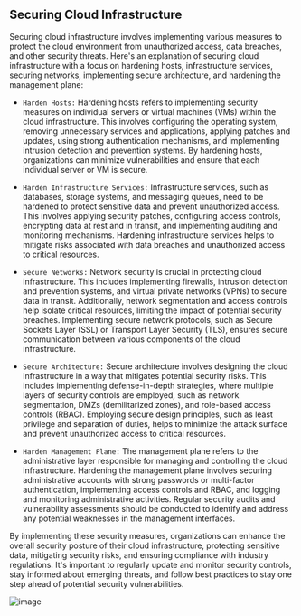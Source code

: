 ## Securing Cloud Infrastructure

Securing cloud infrastructure involves implementing various measures to protect the cloud environment from unauthorized access, data breaches, and other security threats. Here's an explanation of securing cloud infrastructure with a focus on hardening hosts, infrastructure services, securing networks, implementing secure architecture, and hardening the management plane:

+ `Harden Hosts:` Hardening hosts refers to implementing security measures on individual servers or virtual machines (VMs) within the cloud infrastructure. This involves configuring the operating system, removing unnecessary services and applications, applying patches and updates, using strong authentication mechanisms, and implementing intrusion detection and prevention systems. By hardening hosts, organizations can minimize vulnerabilities and ensure that each individual server or VM is secure.

+ `Harden Infrastructure Services:` Infrastructure services, such as databases, storage systems, and messaging queues, need to be hardened to protect sensitive data and prevent unauthorized access. This involves applying security patches, configuring access controls, encrypting data at rest and in transit, and implementing auditing and monitoring mechanisms. Hardening infrastructure services helps to mitigate risks associated with data breaches and unauthorized access to critical resources.

+ `Secure Networks:` Network security is crucial in protecting cloud infrastructure. This includes implementing firewalls, intrusion detection and prevention systems, and virtual private networks (VPNs) to secure data in transit. Additionally, network segmentation and access controls help isolate critical resources, limiting the impact of potential security breaches. Implementing secure network protocols, such as Secure Sockets Layer (SSL) or Transport Layer Security (TLS), ensures secure communication between various components of the cloud infrastructure.

+ `Secure Architecture:` Secure architecture involves designing the cloud infrastructure in a way that mitigates potential security risks. This includes implementing defense-in-depth strategies, where multiple layers of security controls are employed, such as network segmentation, DMZs (demilitarized zones), and role-based access controls (RBAC). Employing secure design principles, such as least privilege and separation of duties, helps to minimize the attack surface and prevent unauthorized access to critical resources.

+ `Harden Management Plane:` The management plane refers to the administrative layer responsible for managing and controlling the cloud infrastructure. Hardening the management plane involves securing administrative accounts with strong passwords or multi-factor authentication, implementing access controls and RBAC, and logging and monitoring administrative activities. Regular security audits and vulnerability assessments should be conducted to identify and address any potential weaknesses in the management interfaces.

By implementing these security measures, organizations can enhance the overall security posture of their cloud infrastructure, protecting sensitive data, mitigating security risks, and ensuring compliance with industry regulations. It's important to regularly update and monitor security controls, stay informed about emerging threats, and follow best practices to stay one step ahead of potential security vulnerabilities.

![image](https://github.com/adeleke123/I4GCybersecurity/assets/51156057/7b9eb41c-cb91-4302-93b3-3a705c391954)

